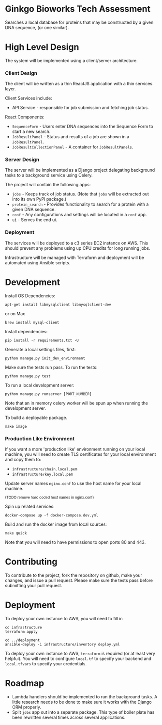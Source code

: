Ginkgo Bioworks Tech Assessment
===============================

Searches a local database for proteins that may be constructed by a
given DNA sequence, (or one similar).


High Level Design
=================

The system will be implemented using a client/server architecture.

### Client Design ####

The client will be written as a thin ReactJS application with a thin services layer.

Client Services include:

* API Service - responsible for job submission and fetching job status.

React Components:

* `SequenceForm` - Users enter DNA sequences into the Sequence Form to start a new search.
* `JobResultPanel` - Status and results of a job are shown in a `JobResultPanel`.
* `JobResultCollectionPanel` - A container for `JobResultPanels`.

### Server Design ###

The server will be implemented as a Django project delegating background tasks
to a background service using Celery.

The project will contain the following apps:

* `jobs` - Keeps track of job status. (Note that `jobs` will be extracted out into 
  its own PyPI package.)
* `protein_search` - Provides functionality to search for a protein with a given
  DNA sequence.
* `conf` - Any configurations and settings will be located in a `conf` app.
* `ui` - Serves the end ui.

### Deployment ###

The services will be deployed to a c3 series EC2 instance on AWS. This should prevent
any problems using up CPU credits for long running jobs.

Infrastructure will be managed with Terraform and deployment
will be automated using Ansible scripts.


Development
===========

Install OS Dependencies:

    apt-get install libmysqlclient libmysqlclient-dev

or on Mac

    brew install mysql-client

Install dependencies:

    pip install -r requirements.txt -U

Generate a local settings files, first:

    python manage.py init_dev_environment

Make sure the tests run pass. To run the tests:

    python manage.py test

To run a local development server:

    python manage.py runserver [PORT_NUMBER]

Note that an in memory celery worker will be spun up when running the development server.

To build a deployable package.

    make image

### Production Like Environment ###

If you want a more 'production like' environment running on your local machine, you will
need to create TLS certificates for your local environment and copy them to:

* `infrastructure/chain.local.pem`
* `infrastructure/key.local.pem`

Update server names `nginx.conf` to use the host name for your local machine.

<small>(TODO remove hard coded host names in nginx.conf)</small>

Spin up related services:

    docker-compose up -f docker-compose.dev.yml

Build and run the docker image from local sources:

    make quick

Note that you will need to have permissions to open ports 80 and 443.


Contributing
============

To contribute to the project, fork the repository on github, make your changes, and issue a pull request. Please make sure the tests pass before submitting your pull request.


Deployment
==========

To deploy your own instance to AWS, you will need to fill in 

    cd infrastructure
    terraform apply

    cd ../deployment
    ansible-deploy -i infrastructure/inventory deploy.yml


To deploy your own instance to AWS, `terraform` is required (or at least very helpful). You
will need to configure `local.tf` to specify your backend and `local.tfvars` to specify your
credentials.


Roadmap
=======

* Lambda handlers should be implemented to run the background tasks. A little research needs
  to be done to make sure it works with the Django ORM properly.
* Split `jobs` app out into a separate package. This type of boiler plate has been rewritten
  several times across several applications.

